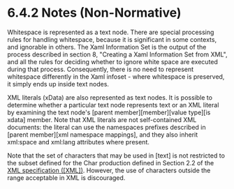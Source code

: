 <html dir="LTR" xmlns:mshelp="http://msdn.microsoft.com/mshelp" xmlns:ddue="http://ddue.schemas.microsoft.com/authoring/2003/5" xmlns:xlink="http://www.w3.org/1999/xlink" xmlns:tool="http://www.microsoft.com/tooltip"><body><input type="hidden" id="userDataCache" class="userDataStyle"><input type="hidden" id="hiddenScrollOffset"><img id="dropDownImage" style="display:none; height:0; width:0;" src="../local/drpdown.gif"><img id="dropDownHoverImage" style="display:none; height:0; width:0;" src="../local/drpdown_orange.gif"><img id="collapseImage" style="display:none; height:0; width:0;" src="../local/collapse.gif"><img id="expandImage" style="display:none; height:0; width:0;" src="../local/exp.gif"><img id="collapseAllImage" style="display:none; height:0; width:0;" src="../local/collall.gif"><img id="expandAllImage" style="display:none; height:0; width:0;" src="../local/expall.gif"><img id="copyImage" style="display:none; height:0; width:0;" src="../local/copycode.gif"><img id="copyHoverImage" style="display:none; height:0; width:0;" src="../local/copycodeHighlight.gif"><div id="header"><h1 class="heading">6.4.2 Notes (Non-Normative)</h1></div><div id="mainSection"><div id="mainBody"><div id="allHistory" class="saveHistory" onsave="saveAll()" onload="loadAll()"></div>




<p xmlns:wsd="http://wsdev.schemas.microsoft.com/authoring/2008/2" xmlns:msxsl="urn:schemas-microsoft-com:xslt" xmlns:script="urn:script" xmlns:build="urn:build">
<div id="sectionSection0" class="section" name="collapseableSection"><content xmlns="http://ddue.schemas.microsoft.com/authoring/2003/5" xmlns:wsd="http://wsdev.schemas.microsoft.com/authoring/2008/2" xmlns:msxsl="urn:schemas-microsoft-com:xslt" xmlns:script="urn:script" xmlns:build="urn:build">
				</content></div><div id="sectionSection1" class="section" name="collapseableSection"><content xmlns="http://ddue.schemas.microsoft.com/authoring/2003/5" xmlns:wsd="http://wsdev.schemas.microsoft.com/authoring/2008/2" xmlns:msxsl="urn:schemas-microsoft-com:xslt" xmlns:script="urn:script" xmlns:build="urn:build">
					<p xmlns="">Whitespace is represented as a text node. There are special processing rules for handling whitespace, because it is significant in some contexts, and ignorable in others. The <mshelp:link keywords="7c7f7190-869c-436b-a697-a895dc909d46" tabindex="0">Xaml Information Set</mshelp:link> is the output of the process described in section <mshelp:link keywords="7f981ea2-e0b7-494a-9932-ff8181f0311e" tabindex="0">8</mshelp:link>, "Creating a Xaml Information Set from XML", and all the rules for deciding whether to ignore white space are executed during that process. Consequently, there is no need to represent whitespace differently in the Xaml infoset - where whitespace is preserved, it simply ends up inside text nodes.</p>
					<p xmlns="">XML literals (xData) are also represented as text nodes. It is possible to determine whether a particular text node represents text or an XML literal by examining the text node's [parent member][member][value type][is xdata] member. Note that XML literals are not self-contained XML documents: the literal can use the namespaces prefixes described in [parent member][xml namespace mappings], and they also inherit xml:space and xml:lang attributes where present.</p>
					<p xmlns="">Note that the set of characters that may be used in [text] is not restricted to the subset defined for the Char production defined in Section 2.2 of the <a href="http://go.microsoft.com/fwlink/?LinkId=90598" alt="" target="_blank"><linktext xmlns="http://ddue.schemas.microsoft.com/authoring/2003/5">XML specification ([XML])</linktext></a>. However, the use of characters outside the range acceptable in XML is discouraged.</p>
				</content></div><!--[if gte IE 5]>
			<tool:tip element="languageFilterToolTip" avoidmouse="false"/>
		<![endif]--></div><a name="feedback"></a><span></span></div></body></html>
